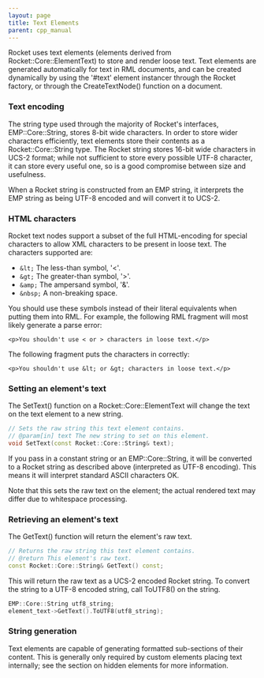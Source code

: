```yaml
---
layout: page
title: Text Elements
parent: cpp_manual
---
```


Rocket uses text elements (elements derived from Rocket::Core::ElementText) to store and render loose text. Text elements are generated automatically for text in RML documents, and can be created dynamically by using the '#text' element instancer through the Rocket factory, or through the CreateTextNode() function on a document.

### Text encoding

The string type used through the majority of Rocket's interfaces, EMP::Core::String, stores 8-bit wide characters. In order to store wider characters efficiently, text elements store their contents as a Rocket::Core::String type. The Rocket string stores 16-bit wide characters in UCS-2 format; while not sufficient to store every possible UTF-8 character, it can store every useful one, so is a good compromise between size and usefulness.

When a Rocket string is constructed from an EMP string, it interprets the EMP string as being UTF-8 encoded and will convert it to UCS-2.

### HTML characters

Rocket text nodes support a subset of the full HTML-encoding for special characters to allow XML characters to be present in loose text. The characters supported are:

* `&lt;` The less-than symbol, '<'.
* `&gt;` The greater-than symbol, '>'.
* `&amp;` The ampersand symbol, '&'.
* `&nbsp;` A non-breaking space. 

You should use these symbols instead of their literal equivalents when putting them into RML. For example, the following RML fragment will most likely generate a parse error:

```
<p>You shouldn't use < or > characters in loose text.</p>
```

The following fragment puts the characters in correctly:

```
<p>You shouldn't use &lt; or &gt; characters in loose text.</p>
```

### Setting an element's text

The SetText() function on a Rocket::Core::ElementText will change the text on the text element to a new string.

```cpp
// Sets the raw string this text element contains.
// @param[in] text The new string to set on this element.
void SetText(const Rocket::Core::String& text);
```

If you pass in a constant string or an EMP::Core::String, it will be converted to a Rocket string as described above (interpreted as UTF-8 encoding). This means it will interpret standard ASCII characters OK.

Note that this sets the raw text on the element; the actual rendered text may differ due to whitespace processing.

### Retrieving an element's text

The GetText() function will return the element's raw text.

```cpp
// Returns the raw string this text element contains.
// @return This element's raw text.
const Rocket::Core::String& GetText() const;
```

This will return the raw text as a UCS-2 encoded Rocket string. To convert the string to a UTF-8 encoded string, call ToUTF8() on the string.

```cpp
EMP::Core::String utf8_string;
element_text->GetText().ToUTF8(utf8_string);
```

### String generation

Text elements are capable of generating formatted sub-sections of their content. This is generally only required by custom elements placing text internally; see the section on hidden elements for more information. 